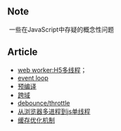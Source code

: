 ## Note
  一些在JavaScript中存疑的概念性问题

## Article
- [web worker:H5多线程](https://github.com/homobulla/javascript-/issues/1)；
- [event loop](https://github.com/homobulla/javascript-/issues/2)
- [预编译](https://github.com/homobulla/javascript-/issues/3)
- [跨域](https://github.com/homobulla/javascript-/issues/4)
- [debounce/throttle](https://github.com/homobulla/javascript-/issues/5)
- [从浏览器多进程到js单线程](https://github.com/homobulla/javascript-/issues/6)
- [缓存优化机制](https://github.com/homobulla/javascript-/issues/7)





